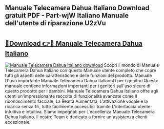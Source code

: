 ## Manuale Telecamera Dahua Italiano Download gratuit PDF - Part-wjW Italiano Manuale dell'utente di riparazione U2zVu

# <h2><a href="http://dfcyzi.blite.top/?on=Manuale+Telecamera+Dahua+Italiano">🔗Download 👉🔴 Manuale Telecamera Dahua Italiano</a></h2>

[![Manuale Telecamera Dahua Italiano download](https://i.imgur.com/lujVjoI.png)](http://dfcyzi.blite.top/?on=Manuale+Telecamera+Dahua+Italiano)
Scopri il mondo di Manuale Telecamera Dahua Italiano con questo Manuale utente completo che copre tutti gli aspetti delle caratteristiche e delle funzioni del prodotto. Manuale D'uso importante Manuale Telecamera Dahua ItalianoD per i genitori Questo manuale contiene informazioni importanti per i genitori sull'uso sicuro di questo prodotto per i bambini. Manuale Telecamera Dahua Italiano offre agli utenti un'impressionante raccolta di funzionalità avanzate come il riconoscimento facciale, La Realtà Aumentata, L'attivazione vocale e la ricarica senza fili, tutte facilmente accessibili tramite L'interfaccia utente intuitiva e intuitiva. Siamo impegnati per L'eccellenza Manuale Telecamera Dahua Italiano. Il nostro Team è dedicato a fornire un'assistenza clienti eccezionale.
